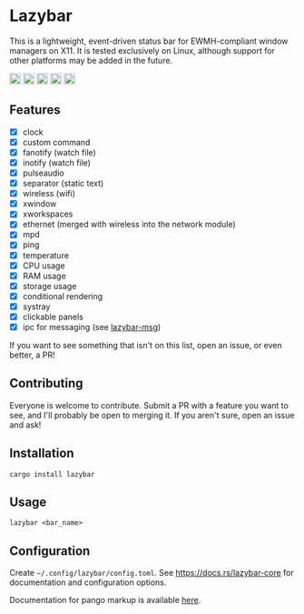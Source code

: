 # Lazybar
This is a lightweight, event-driven status bar for EWMH-compliant window managers on X11. It is tested exclusively on Linux, although support for other platforms may be added in the future.

[<img alt="github" src="https://img.shields.io/badge/github-qelxiros/lazybar-mediumorchid?logo=github" height="20">](https://github.com/qelxiros/lazybar)
[<img alt="crates.io" src="https://img.shields.io/crates/v/lazybar-core.svg?color=fc8d62&logo=rust" height="20">](https://crates.io/crates/lazybar-core)
[<img alt="docs.rs" src="https://docs.rs/lazybar-core/badge.svg" height="20">](https://docs.rs/lazybar-core)
[<img alt="build status" src="https://img.shields.io/badge/build-passing-brightgreen?logo=github" height="20">](https://github.com/qelxiros/lazybar) <!-- :P -->
[<img alt="dependency status" src="https://deps.rs/repo/github/qelxiros/lazybar/status.svg" height="20">](https://deps.rs/repo/github/qelxiros/lazybar)

## Features
- [x] clock
- [x] custom command
- [x] fanotify (watch file)
- [x] inotify (watch file)
- [x] pulseaudio
- [x] separator (static text)
- [x] wireless (wifi)
- [x] xwindow
- [x] xworkspaces
- [x] ethernet (merged with wireless into the network module)
- [x] mpd
- [x] ping
- [x] temperature
- [x] CPU usage
- [x] RAM usage
- [x] storage usage
- [x] conditional rendering
- [x] systray
- [x] clickable panels
- [x] ipc for messaging (see [lazybar-msg](https://lib.rs/lazybar-msg))

If you want to see something that isn't on this list, open an issue, or even better, a PR!

## Contributing
Everyone is welcome to contribute. Submit a PR with a feature you want to see, and I'll probably be open to merging it. If you aren't sure, open an issue and ask!

## Installation
```cargo install lazybar```

## Usage
```lazybar <bar_name>```

## Configuration
Create `~/.config/lazybar/config.toml`. See https://docs.rs/lazybar-core for documentation and configuration options.

Documentation for pango markup is available [here](https://docs.gtk.org/Pango/pango_markup.html).

